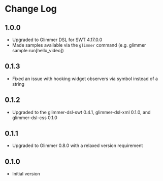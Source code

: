 # Change Log

## 1.0.0

- Upgraded to Glimmer DSL for SWT 4.17.0.0
- Made samples available via the `glimmer` command (e.g. glimmer sample:run[hello_video])

## 0.1.3

- Fixed an issue with hooking widget observers via symbol instead of a string

## 0.1.2

- Upgraded to the glimmer-dsl-swt 0.4.1, glimmer-dsl-xml 0.1.0, and glimmer-dsl-css 0.1.0

## 0.1.1

- Upgraded to Glimmer 0.8.0 with a relaxed version requirement

## 0.1.0

- Initial version
